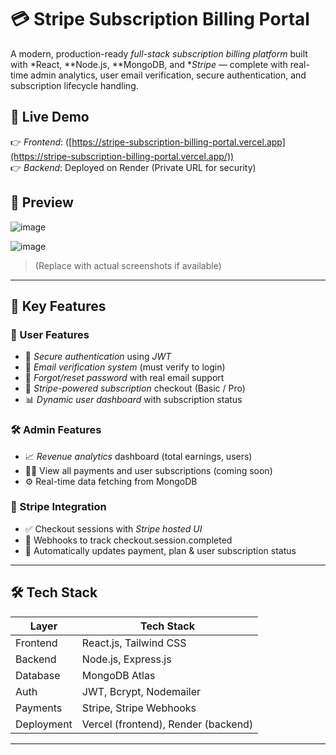 
# 💳 Stripe Subscription Billing Portal

A modern, production-ready *full-stack subscription billing platform* built with *React, **Node.js, **MongoDB, and **Stripe* — complete with real-time admin analytics, user email verification, secure authentication, and subscription lifecycle handling.

## 🚀 Live Demo

👉 *Frontend*: ([https://stripe-subscription-billing-portal.vercel.app](https://stripe-subscription-billing-portal.vercel.app/))  
👉 *Backend*: Deployed on Render (Private URL for security)

## 📸 Preview

![image](https://github.com/user-attachments/assets/d42b3e4b-dcdc-4bff-9c52-82286b2a9a2d)

![image](https://github.com/user-attachments/assets/bde5f1e7-82ef-4d6d-bf4e-6542d5fa3f0f)

> (Replace with actual screenshots if available)

---

## 🧠 Key Features

### 👤 User Features
- 🔐 *Secure authentication* using *JWT*
- 📧 *Email verification system* (must verify to login)
- 🔁 *Forgot/reset password* with real email support
- 💼 *Stripe-powered subscription* checkout (Basic / Pro)
- 📊 *Dynamic user dashboard* with subscription status

### 🛠 Admin Features
- 📈 *Revenue analytics* dashboard (total earnings, users)
- 🧑‍💻 View all payments and user subscriptions (coming soon)
- ⚙ Real-time data fetching from MongoDB

### 💸 Stripe Integration
- ✅ Checkout sessions with *Stripe hosted UI*
- 🔁 Webhooks to track checkout.session.completed
- 🧾 Automatically updates payment, plan & user subscription status

---

## 🛠 Tech Stack

| Layer      | Tech Stack                        |
|------------|-----------------------------------|
| Frontend   | React.js, Tailwind CSS    |
| Backend    | Node.js, Express.js               |
| Database   | MongoDB Atlas                     |
| Auth       | JWT, Bcrypt, Nodemailer           |
| Payments   | Stripe, Stripe Webhooks           |
| Deployment | Vercel (frontend), Render (backend) |

---


